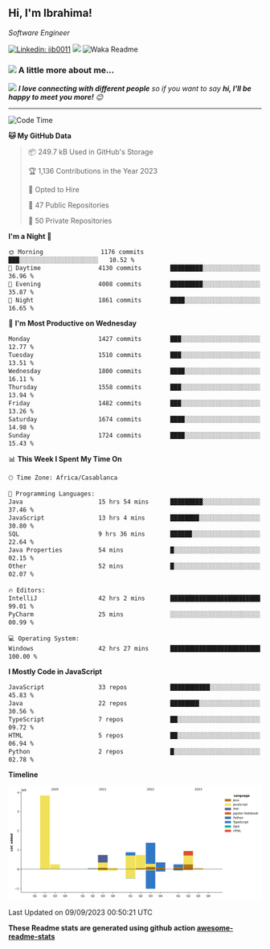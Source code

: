 <h2>Hi, I'm Ibrahima! </h2>
<p><em>Software Engineer 
</em></p>


[![Linkedin: iib0011](https://img.shields.io/badge/-iib0011-blue?style=flat-square&logo=Linkedin&logoColor=white&link=https://www.linkedin.com/in/iib0011/)](https://www.linkedin.com/in/iib0011/)
![](https://visitor-badge.glitch.me/badge?page_id=iib0011)
![Waka Readme](https://github.com/iib0011/iib0011/workflows/Waka%20Readme/badge.svg)


### <img src="https://media.giphy.com/media/VgCDAzcKvsR6OM0uWg/giphy.gif" width="50"> A little more about me...  


<img src="https://media.giphy.com/media/LnQjpWaON8nhr21vNW/giphy.gif" width="60"> <em><b>I love connecting with different people</b> so if you want to say <b>hi, I'll be happy to meet you more!</b> 😊</em>

---
<!--START_SECTION:waka-->
![Code Time](http://img.shields.io/badge/Code%20Time-2%2C516%20hrs%2011%20mins-blue)

**🐱 My GitHub Data** 

> 📦 249.7 kB Used in GitHub's Storage 
 > 
> 🏆 1,136 Contributions in the Year 2023
 > 
> 💼 Opted to Hire
 > 
> 📜 47 Public Repositories 
 > 
> 🔑 50 Private Repositories 
 > 
**I'm a Night 🦉** 

```text
🌞 Morning                1176 commits        ███░░░░░░░░░░░░░░░░░░░░░░   10.52 % 
🌆 Daytime                4130 commits        █████████░░░░░░░░░░░░░░░░   36.96 % 
🌃 Evening                4008 commits        █████████░░░░░░░░░░░░░░░░   35.87 % 
🌙 Night                  1861 commits        ████░░░░░░░░░░░░░░░░░░░░░   16.65 % 
```
📅 **I'm Most Productive on Wednesday** 

```text
Monday                   1427 commits        ███░░░░░░░░░░░░░░░░░░░░░░   12.77 % 
Tuesday                  1510 commits        ███░░░░░░░░░░░░░░░░░░░░░░   13.51 % 
Wednesday                1800 commits        ████░░░░░░░░░░░░░░░░░░░░░   16.11 % 
Thursday                 1558 commits        ███░░░░░░░░░░░░░░░░░░░░░░   13.94 % 
Friday                   1482 commits        ███░░░░░░░░░░░░░░░░░░░░░░   13.26 % 
Saturday                 1674 commits        ████░░░░░░░░░░░░░░░░░░░░░   14.98 % 
Sunday                   1724 commits        ████░░░░░░░░░░░░░░░░░░░░░   15.43 % 
```


📊 **This Week I Spent My Time On** 

```text
🕑︎ Time Zone: Africa/Casablanca

💬 Programming Languages: 
Java                     15 hrs 54 mins      █████████░░░░░░░░░░░░░░░░   37.46 % 
JavaScript               13 hrs 4 mins       ████████░░░░░░░░░░░░░░░░░   30.80 % 
SQL                      9 hrs 36 mins       ██████░░░░░░░░░░░░░░░░░░░   22.64 % 
Java Properties          54 mins             █░░░░░░░░░░░░░░░░░░░░░░░░   02.15 % 
Other                    52 mins             █░░░░░░░░░░░░░░░░░░░░░░░░   02.07 % 

🔥 Editors: 
IntelliJ                 42 hrs 2 mins       █████████████████████████   99.01 % 
PyCharm                  25 mins             ░░░░░░░░░░░░░░░░░░░░░░░░░   00.99 % 

💻 Operating System: 
Windows                  42 hrs 27 mins      █████████████████████████   100.00 % 
```

**I Mostly Code in JavaScript** 

```text
JavaScript               33 repos            ███████████░░░░░░░░░░░░░░   45.83 % 
Java                     22 repos            ████████░░░░░░░░░░░░░░░░░   30.56 % 
TypeScript               7 repos             ██░░░░░░░░░░░░░░░░░░░░░░░   09.72 % 
HTML                     5 repos             ██░░░░░░░░░░░░░░░░░░░░░░░   06.94 % 
Python                   2 repos             █░░░░░░░░░░░░░░░░░░░░░░░░   02.78 % 
```



**Timeline**

![Lines of Code chart](https://raw.githubusercontent.com/iib0011/iib0011/master/assets/bar_graph.png)


 Last Updated on 09/09/2023 00:50:21 UTC
<!--END_SECTION:waka-->

**These Readme stats are generated using github action [awesome-readme-stats](https://github.com/iib0011/waka-readme-stats)**
